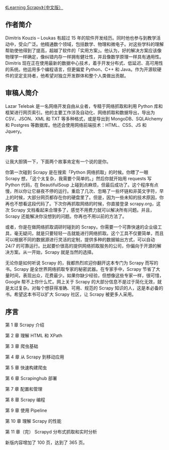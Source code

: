 [《Learning Scrapy》（中文版）](https://www.jianshu.com/p/6c9baeb60044)

## 作者简介

Dimitris Kouzis – Loukas 有超过 15 年的软件开发经历。同时他也参与到教学活动中，受众广泛。他精通数个领域，包括数学、物理和微电子。对这些学科的理解帮助使他得到了提高，超越了软件的「实用方案」。他认为，好的解决方案应该像物理学一样确定，像纠错内存一样拥有健壮性，并且像数学原理一样具有通用性。Dimitris 现在正在使用最新的数据中心技术，着手开发分布式、低延迟、高可用性的系统。他运用多个编程语言，但更偏爱 Python、C++ 和 Java。作为开源软硬件的坚定支持者，他希望对独立开发群体和整个人类做出贡献。

## 审稿人简介

Lazar Telebak 是一名网络开发自由从业者，专精于网络抓取和利用 Python 库和框架进行网页索引。他的主要工作涉及自动化、网络抓取和数据导出，导出为 CSV、JSON、XML 和 TXT 等多种格式，或是导出到 MongoDB、SQLAlchemy 和 Postgres 等数据库。他还会使用网络前端技术：HTML、CSS、JS 和 Jquery。

## 序言

让我大胆猜一下，下面两个故事肯定有一个说的是你。

你第一次碰到 Scrapy 是在搜索「Python 网络抓取」的时候。你瞟了一眼 Scrapy 想，「这个太复杂，我需要个简单的。」然后你就开始用 requests 写 Python 代码，在 BeautifulSoup 上碰到点麻烦，但最后成功了。这个程序有点慢，所以你让它昼夜不停的运行。重启了几次、忽略了一些坏链和非英文字符，早上的时候，大部分网页都存在你的硬盘里了。但是，因为一些未知的技术原因，你再也不想看这段代码了。下次你再抓取网络的时候，你直接登录 scrapy.org，这次 Scrapy 文档看起来合理多了，感觉不用费力就可以解决所有问题。并且，Scrapy 还能解决你没想到的问题。你再也不用以前的方法了。

或者，你是在做网络抓取调研时碰到的 Scrapy。你需要一个可靠快速的企业级工具，毫无疑问，就是只要轻轻一击就能进行网络抓取。这个工具不仅要简单，而且可以根据不同的数据源进行灵活的定制，提供多种的数据输出方式，可以自动 24/7 的可靠运行。比起要价很高的提供网络抓取服务的公司，你偏向于开源的解决方案。从一开始，Scrapy 就是当然的选择。

无论你是如何听说 Scrapy 的，我都热烈欢迎你翻开这本专门为 Scrapy 而写的书。Scrapy 是全世界网络抓取专家的秘密武器。在专家手中，Scrapy 节省了大量时间，表现出众，花费最少。如果你缺少经验，但想像这些专家一样，很可惜，Google 帮不上你什么忙。网上关于 Scrapy 的大部分信息不是过于简化无效，就是太过复杂。对每个想获得准确、可用、规范的 Scrapy 知识的人，这是本必备的书。希望这本书可以扩大 Scrapy 社区，让 Scrapy 被更多人采用。

## 序言

第 1 章 Scrapy 介绍

第 2 章 理解 HTML 和 XPath

第 3 章 爬虫基础

第 4 章 从 Scrapy 到移动应用

第 5 章 快速构建爬虫

第 6 章 Scrapinghub 部署

第 7 章 配置和管理

第 8 章 Scrapy 编程

第 9 章 使用 Pipeline

第 10 章 理解 Scrapy 的性能

第 11 章（完） Scrapyd 分布式抓取和实时分析

新版内容增加了 100 页，达到了 365 页。